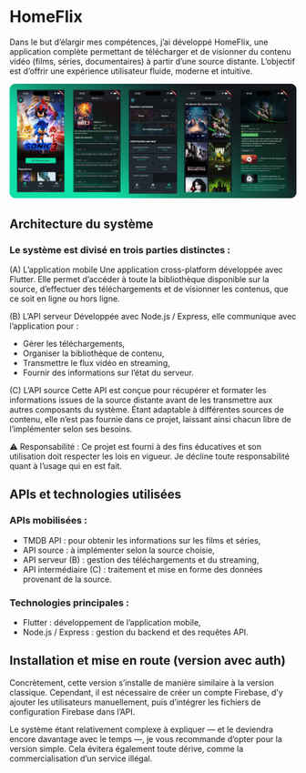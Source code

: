 # HomeFlix

Dans le but d’élargir mes compétences, j’ai développé HomeFlix, une application complète permettant de télécharger et de visionner du contenu vidéo (films, séries, documentaires) à partir d’une source distante. L’objectif est d’offrir une expérience utilisateur fluide, moderne et intuitive.

![plot](./githubRes/presv1.webp)

## Architecture du système

### Le système est divisé en trois parties distinctes :

(A) L’application mobile
Une application cross-platform développée avec Flutter. Elle permet d’accéder à toute la bibliothèque disponible sur la source, d’effectuer des téléchargements et de visionner les contenus, que ce soit en ligne ou hors ligne.

(B) L’API serveur
Développée avec Node.js / Express, elle communique avec l’application pour :
- Gérer les téléchargements,
- Organiser la bibliothèque de contenu,
- Transmettre le flux vidéo en streaming,
- Fournir des informations sur l’état du serveur.

(C) L’API source
Cette API est conçue pour récupérer et formater les informations issues de la source distante avant de les transmettre aux autres composants du système. Étant adaptable à différentes sources de contenu, elle n’est pas fournie dans ce projet, laissant ainsi chacun libre de l’implémenter selon ses besoins.

⚠️ Responsabilité : Ce projet est fourni à des fins éducatives et son utilisation doit respecter les lois en vigueur. Je décline toute responsabilité quant à l’usage qui en est fait.

## APIs et technologies utilisées

### APIs mobilisées :
- TMDB API : pour obtenir les informations sur les films et séries,
- API source : à implémenter selon la source choisie,
- API serveur (B) : gestion des téléchargements et du streaming,
- API intermédiaire (C) : traitement et mise en forme des données provenant de la source.

### Technologies principales :
- Flutter : développement de l’application mobile,
- Node.js / Express : gestion du backend et des requêtes API.
	
## Installation et mise en route (version avec auth)

Concrètement, cette version s’installe de manière similaire à la version classique. Cependant, il est nécessaire de créer un compte Firebase, d’y ajouter les utilisateurs manuellement, puis d’intégrer les fichiers de configuration Firebase dans l’API.

Le système étant relativement complexe à expliquer — et le deviendra encore davantage avec le temps —, je vous recommande d’opter pour la version simple. Cela évitera également toute dérive, comme la commercialisation d’un service illégal.
